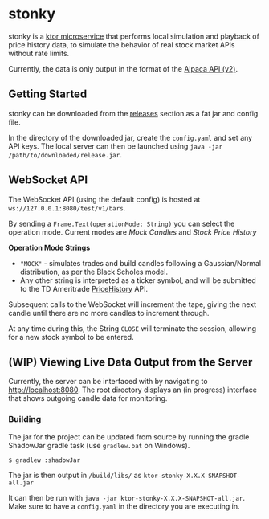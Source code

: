 # stonky
stonky is a [ktor microservice](https://ktor.io/) that performs local simulation and playback of price history data,
to simulate the behavior of real stock market APIs without rate limits.

Currently, the data is only output in the format of the [Alpaca API (v2)](https://alpaca.markets/docs/api-documentation/api-v2/).

## Getting Started
stonky can be downloaded from the [releases](https://github.com/musotec/stonky/releases/) section as a fat jar and config file.

In the directory of the downloaded jar, create the `config.yaml` and set any API keys.
The local server can then be launched using `java -jar /path/to/downloaded/release.jar`.

## WebSocket API
The WebSocket API (using the default config) is hosted at `ws://127.0.0.1:8080/test/v1/bars`.

By sending a `Frame.Text(operationMode: String)` you can select the operation mode. Current modes are *Mock Candles* and *Stock Price History*

**Operation Mode Strings**
- `"MOCK"` - simulates trades and build candles following a Gaussian/Normal distribution, as per the Black Scholes model.
- Any other string is interpreted as a ticker symbol, and will be submitted to the TD Ameritrade [PriceHistory](https://developer.tdameritrade.com/price-history/apis/get/marketdata/%7Bsymbol%7D/pricehistory) API. 

Subsequent calls to the WebSocket will increment the tape, giving the next candle until there are no more candles to increment through.

At any time during this, the String `CLOSE` will terminate the session, allowing for a new stock symbol to be entered.

## (WIP) Viewing Live Data Output from the Server
Currently, the server can be interfaced with by navigating to [http://localhost:8080](http://127.0.0.1:8080/).
The root directory displays an (in progress) interface that shows outgoing candle data for monitoring.

### Building
The jar for the project can be updated from source by running the gradle ShadowJar gradle task (use `gradlew.bat` on Windows).
```
$ gradlew :shadowJar
```

The jar is then output in `/build/libs/` as `ktor-stonky-X.X.X-SNAPSHOT-all.jar`

It can then be run with `java -jar ktor-stonky-X.X.X-SNAPSHOT-all.jar`. Make sure to have a `config.yaml` in the directory you are executing in.